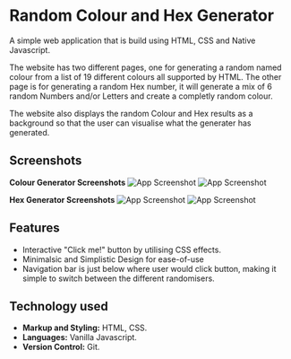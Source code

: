 
# Random Colour and Hex Generator

A simple web application that is build using HTML, CSS and Native Javascript.

The website has two different pages, one for generating a random named colour from a list of 19 different colours all supported by HTML. The other page is for generating a random Hex number, it will generate a mix of 6 random Numbers and/or Letters and create a completly random colour. 

The website also displays the random Colour and Hex results as a background so that the user can visualise what the generater has generated. 


## Screenshots
**Colour Generator Screenshots**
![App Screenshot](https://i.imgur.com/hy9JwzC.png)
![App Screenshot](https://i.imgur.com/CMSl240.png)

**Hex Generator Screenshots**
![App Screenshot](https://i.imgur.com/uL0zeqr.png)
![App Screenshot](https://i.imgur.com/EMPPYNG.png)







## Features

- Interactive "Click me!" button by utilising CSS effects.
- Minimalsic and Simplistic Design for ease-of-use
- Navigation bar is just below where user would click button, making it simple to switch between the different randomisers.




## Technology used

- **Markup and Styling:** HTML, CSS.
- **Languages:** Vanilla Javascript.
- **Version Control:** Git.
